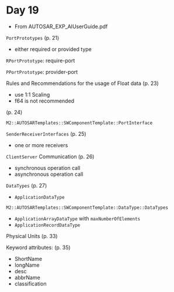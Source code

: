 # Day 19

* From AUTOSAR\_EXP\_AIUserGuide.pdf

`PortPrototypes` (p. 21)
* either required or provided type

`RPortPrototype`: require-port

`PPortPrototype`: provider-port

Rules and Recommendations for the usage of Float data (p. 23)
* use 1:1 Scaling
* f64 is not recommended

(p. 24)
```
M2::AUTOSARTemplates::SWComponentTemplate::PortInterface
```

`SenderReceiverInterfaces` (p. 25)
* one or more receivers

`ClientServer` Communication (p. 26)
* synchronous operation call
* asynchronous operation call

`DataTypes` (p. 27)
* `ApplicationDataType`
```
M2::AUTOSARTemplates::SWComponentTemplate::DataType::DataTypes
```
* `ApplicationArrayDataType` with `maxNumberOfElements`
* `ApplicationRecordDataType`

Physical Units (p. 33)

Keyword attributes: (p. 35)
* ShortName
* longName
* desc
* abbrName
* classification
